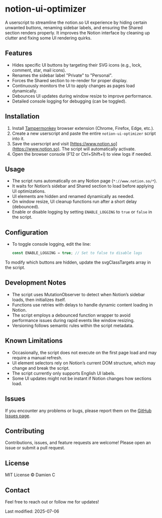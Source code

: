 # notion-ui-optimizer

A userscript to streamline the notion.so UI experience by hiding certain unwanted buttons, renaming sidebar labels, and ensuring the Shared section renders properly. It improves the Notion interface by cleaning up clutter and fixing some UI rendering quirks.

## Features

- Hides specific UI buttons by targeting their SVG icons (e.g., lock, comment, star, mail icons).  
- Renames the sidebar label "Private" to "Personal".  
- Forces the Shared section to re-render for proper display.  
- Continuously monitors the UI to apply changes as pages load dynamically.  
- Debounces UI updates during window resize to improve performance.  
- Detailed console logging for debugging (can be toggled).

## Installation

1. Install [Tampermonkey](https://www.tampermonkey.net/) browser extension (Chrome, Firefox, Edge, etc.).  
2. Create a new userscript and paste the entire `notion-ui-optimizer` script into it.  
3. Save the userscript and visit [https://www.notion.so](https://www.notion.so). The script will automatically activate.  
4. Open the browser console (F12 or Ctrl+Shift+I) to view logs if needed.

## Usage

- The script runs automatically on any Notion page (`*://www.notion.so/*`).  
- It waits for Notion’s sidebar and Shared section to load before applying UI optimizations.  
- UI elements are hidden and renamed dynamically as needed.  
- On window resize, UI cleanup functions run after a short delay (debounced).  
- Enable or disable logging by setting `ENABLE_LOGGING` to `true` or `false` in the script.

## Configuration

- To toggle console logging, edit the line:  
  ```js
  const ENABLE_LOGGING = true; // Set to false to disable logs

To modify which buttons are hidden, update the svgClassTargets array in the script.

## Development Notes

- The script uses MutationObserver to detect when Notion’s sidebar loads, then initializes itself.
- Functions use retries with delays to handle dynamic content loading in Notion.
- The script employs a debounced function wrapper to avoid performance issues during rapid events like window resizing.
- Versioning follows semantic rules within the script metadata.

## Known Limitations

- Occasionally, the script does not execute on the first page load and may require a manual refresh.
- UI element selectors rely on Notion’s current DOM structure, which may change and break the script.
- The script currently only supports English UI labels.
- Some UI updates might not be instant if Notion changes how sections load.

## Issues
If you encounter any problems or bugs, please report them on the [GitHub Issues page](https://github.com/damiencurtis/notion-ui-optimizer/issues).

## Contributing
Contributions, issues, and feature requests are welcome! Please open an issue or submit a pull request.

## License
MIT License © Damien C

## Contact
Feel free to reach out or follow me for updates!

Last modified: 2025-07-06
